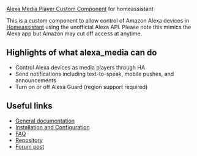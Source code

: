 [Alexa Media Player Custom Component](https://github.com/keatontaylor/alexa_media_player) for homeassistant

This is a custom component to allow control of Amazon Alexa devices in [Homeassistant](https://home-assistant.io) using the unofficial Alexa API. Please note this mimics the Alexa app but Amazon may cut off access at anytime.

## Highlights of what alexa_media can do

- Control Alexa devices as media players through HA
- Send notifications including text-to-speak, mobile pushes, and announcements
- Turn on or off Alexa Guard (region support required)

## Useful links

- [General documentation](https://github.com/keatontaylor/alexa_media_player/wiki)
- [Installation and Configuration](https://github.com/keatontaylor/alexa_media_player/wiki/Installation-and-Configuration)
- [FAQ](https://github.com/keatontaylor/alexa_media_player/wiki/FAQ)
- [Repository](https://github.com/keatontaylor/alexa_media_player)
- [Forum post](https://community.home-assistant.io/t/echo-devices-alexa-as-media-player-testers-needed/58639)
